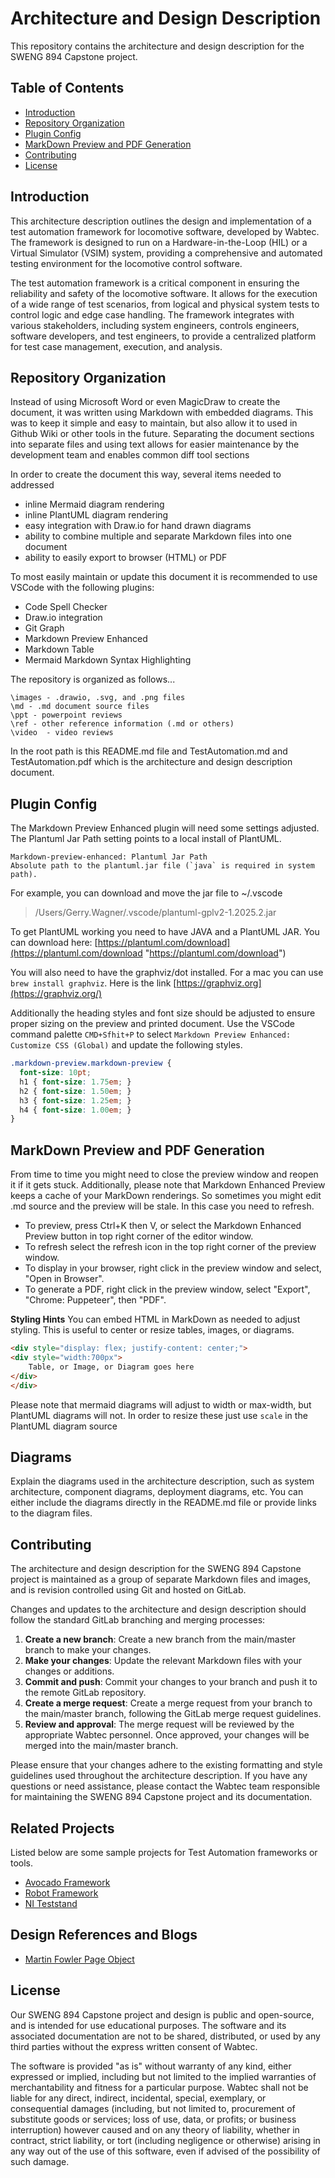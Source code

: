 # Architecture and Design Description
This repository contains the architecture and design description for the SWENG 894 Capstone project.

## Table of Contents
- [Introduction](#introduction)
- [Repository Organization](#repository-organization)
- [Plugin Config](#plugin-config)
- [MarkDown Preview and PDF Generation](#markdown-preview-and-pdf-generation)
- [Contributing](#contributing)
- [License](#license)

## Introduction
This architecture description outlines the design and implementation of a test automation framework for locomotive software, developed by Wabtec. The framework is designed to run on a Hardware-in-the-Loop (HIL) or a Virtual Simulator (VSIM) system, providing a comprehensive and automated testing environment for the locomotive control software.

The test automation framework is a critical component in ensuring the reliability and safety of the locomotive software. It allows for the execution of a wide range of test scenarios, from logical and physical system tests to control logic and edge case handling. The framework integrates with various stakeholders, including system engineers, controls engineers, software developers, and test engineers, to provide a centralized platform for test case management, execution, and analysis.

## Repository Organization
Instead of using Microsoft Word or even MagicDraw to create the document, it was written using Markdown with embedded diagrams.  This was to keep it simple and easy to maintain, but also allow it to used in Github Wiki or other tools in the future.  Separating the document sections into separate files and using text allows for easier maintenance by the development team and enables common diff tool sections

In order to create the document this way, several items needed to addressed
- inline Mermaid diagram rendering
- inline PlantUML diagram rendering
- easy integration with Draw.io for hand drawn diagrams
- ability to combine multiple and separate Markdown files into one document
- ability to easily export to browser (HTML) or PDF

To most easily maintain or update this document it is recommended to use VSCode with the following plugins: 
- Code Spell Checker
- Draw\.io integration
- Git Graph
- Markdown Preview Enhanced
- Markdown Table
- Mermaid Markdown Syntax Highlighting

The repository is organized as follows...
```
\images - .drawio, .svg, and .png files
\md - .md document source files
\ppt - powerpoint reviews
\ref - other reference information (.md or others)
\video  - video reviews
```

In the root path is this README\.md file and TestAutomation\.md and TestAutomation\.pdf which is the architecture and design description document.

## Plugin Config
The Markdown Preview Enhanced plugin will need some settings adjusted.  The Plantuml Jar Path setting points to a local install of PlantUML.

```
Markdown-preview-enhanced: Plantuml Jar Path
Absolute path to the plantuml.jar file (`java` is required in system path).
```
For example, you can download and move the jar file to ~/.vscode
> /Users/Gerry.Wagner/.vscode/plantuml-gplv2-1.2025.2.jar

To get PlantUML working you need to have JAVA and a PlantUML JAR.  You can download here: [https://plantuml.com/download](https://plantuml.com/download "https://plantuml.com/download")

You will also need to have the graphviz/dot installed.  For a mac you can use ```brew install graphviz```.  Here is the link [https://graphviz.org](https://graphviz.org/)

Additionally the heading styles and font size should be adjusted to ensure proper sizing on the preview and printed document.  Use the VSCode command palette ```CMD+Sfhit+P``` to select ```Markdown Preview Enhanced: Customize CSS (Global)``` and update the following styles. 

```css
.markdown-preview.markdown-preview {
  font-size: 10pt;
  h1 { font-size: 1.75em; }
  h2 { font-size: 1.50em; }
  h3 { font-size: 1.25em; }
  h4 { font-size: 1.00em; }
}
```

## MarkDown Preview and PDF Generation
From time to time you might need to close the preview window and reopen it if it gets stuck.  Additionally, please note that Markdown Enhanced Preview keeps a cache of your MarkDown renderings.  So sometimes you might edit .md source and the preview will be stale.  In this case you need to refresh.

- To preview, press Ctrl+K then V, or select the Markdown Enhanced Preview button in top right corner of the editor window.  
- To refresh select the refresh icon in the top right corner of the preview window.  
- To display in your browser, right click in the preview window and select, "Open in Browser".
- To generate a PDF, right click in the preview window, select "Export", "Chrome: Puppeteer", then "PDF".

**Styling Hints**
You can embed HTML in MarkDown as needed to adjust styling.  This is useful to center or resize tables, images, or diagrams.

```HTML
<div style="display: flex; justify-content: center;">
<div style="width:700px">
    Table, or Image, or Diagram goes here
</div>
</div>
```

Please note that mermaid diagrams will adjust to width or max-width, but PlantUML diagrams will not.  In order to resize these just use ```scale``` in the PlantUML diagram source

## Diagrams
Explain the diagrams used in the architecture description, such as system architecture, component diagrams, deployment diagrams, etc. You can either include the diagrams directly in the README.md file or provide links to the diagram files.

## Contributing
The architecture and design description for the SWENG 894 Capstone project is maintained as a group of separate Markdown files and images, and is revision controlled using Git and hosted on GitLab.

Changes and updates to the architecture and design description should follow the standard GitLab branching and merging processes:

1. **Create a new branch**: Create a new branch from the main/master branch to make your changes.
2. **Make your changes**: Update the relevant Markdown files with your changes or additions.
3. **Commit and push**: Commit your changes to your branch and push it to the remote GitLab repository.
4. **Create a merge request**: Create a merge request from your branch to the main/master branch, following the GitLab merge request guidelines.
5. **Review and approval**: The merge request will be reviewed by the appropriate Wabtec personnel. Once approved, your changes will be merged into the main/master branch.

Please ensure that your changes adhere to the existing formatting and style guidelines used throughout the architecture description. If you have any questions or need assistance, please contact the Wabtec team responsible for maintaining the SWENG 894 Capstone project and its documentation.

## Related Projects
Listed below are some sample projects for Test Automation frameworks or tools.

- [Avocado Framework](https://avocado-framework.readthedocs.io/en/103.0/)
- [Robot Framework](https://robotframework.org/)
- [NI Teststand](https://www.ni.com/en/shop/electronic-test-instrumentation/application-software-for-electronic-test-and-instrumentation-category/what-is-teststand.html)

## Design References and Blogs
- [Martin Fowler Page Object](https://martinfowler.com/bliki/PageObject.html)

## License
Our SWENG 894 Capstone project and design is public and open-source, and is intended for use educational purposes. The software and its associated documentation are not to be shared, distributed, or used by any third parties without the express written consent of Wabtec.

The software is provided "as is" without warranty of any kind, either expressed or implied, including but not limited to the implied warranties of merchantability and fitness for a particular purpose. Wabtec shall not be liable for any direct, indirect, incidental, special, exemplary, or consequential damages (including, but not limited to, procurement of substitute goods or services; loss of use, data, or profits; or business interruption) however caused and on any theory of liability, whether in contract, strict liability, or tort (including negligence or otherwise) arising in any way out of the use of this software, even if advised of the possibility of such damage.
